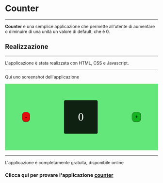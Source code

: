 # Counter 

___
**Counter** è una semplice applicazione che permette all'utente di aumentare o diminuire di una unità un valore di default, che è 0.

## Realizzazione
___
L'applicazione è stata realizzata con HTML, CSS e Javascript. 
___
Qui uno screenshot dell'applicazione

![Screenshot dell'applicazione](./images/Screenshot.png)
___
L'applicazione è completamente gratuita, disponibile online

### Clicca qui per provare l'applicazione [counter](https://bajo905.github.io/counter/)

